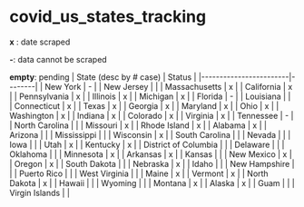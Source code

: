 # covid_us_states_tracking
**x** : date scraped

**-**: data cannot be scraped

**empty**: pending
| State (desc by # case) | Status |
|------------------------|--------|
| New York               | -      |
| New Jersey             |        |
| Massachusetts          | x      |
| California             | x      |
| Pennsylvania           | x      |
| Illinois               | x      |
| Michigan               | x      |
| Florida                | -      |
| Louisiana              |        |
| Connecticut            | x      |
| Texas                  | x      |
| Georgia                | x      |
| Maryland               | x      |
| Ohio                   | x      |
| Washington             | x      |
| Indiana                | x      |
| Colorado               | x      |
| Virginia               | x      |
| Tennessee              | -      |
| North Carolina         |        |
| Missouri               | x      |
| Rhode Island           | x      |
| Alabama                | x      |
| Arizona                |        |
| Mississippi            |        |
| Wisconsin              | x      |
| South Carolina         |        |
| Nevada                 |        |
| Iowa                   |        |
| Utah                   | x      |
| Kentucky               | x      |
| District of Columbia   |        |
| Delaware               |        |
| Oklahoma               |        |
| Minnesota              | x      |
| Arkansas               | x      |
| Kansas                 |        |
| New Mexico             | x      |
| Oregon                 | x      |
| South Dakota           |        |
| Nebraska               | x     |
| Idaho                  |        |
| New Hampshire          |        |
| Puerto Rico            |        |
| West Virginia          |        |
| Maine                  | x      |
| Vermont                | x      |
| North Dakota           | x      |
| Hawaii                 |        |
| Wyoming                |        |
| Montana                | x      |
| Alaska                 | x      |
| Guam                   |        |
| Virgin Islands         |        |

